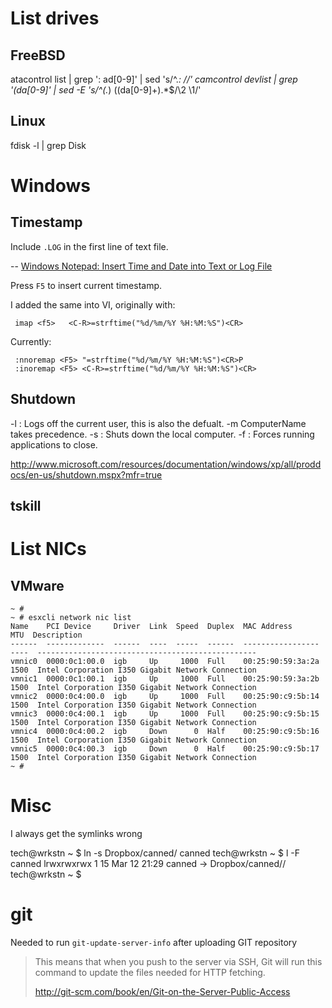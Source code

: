 


# List drives

## FreeBSD

atacontrol list | grep ':  ad[0-9]' | sed 's/^.*:  //'
camcontrol devlist | grep '(da[0-9]' | sed -E 's/^(.*) \((da[0-9]+).*$/\2 \1/'


## Linux

fdisk -l | grep Disk


# Windows

## Timestamp

Include `.LOG` in the first line of text file.

-- [Windows Notepad: Insert Time and Date into Text or Log File ](http://www.tech-recipes.com/rx/909/windows-notepad-insert-time-and-date-into-text-or-log-file/)

Press `F5` to insert current timestamp.

I added the same into VI, originally with:

     imap <f5>   <C-R>=strftime("%d/%m/%Y %H:%M:%S")<CR> 

Currently:

     :nnoremap <F5> "=strftime("%d/%m/%Y %H:%M:%S")<CR>P
     :inoremap <F5> <C-R>=strftime("%d/%m/%Y %H:%M:%S")<CR>



## Shutdown



-l : Logs off the current user, this is also the defualt. -m ComputerName takes precedence.
-s : Shuts down the local computer.
-f : Forces running applications to close.



http://www.microsoft.com/resources/documentation/windows/xp/all/proddocs/en-us/shutdown.mspx?mfr=true

## tskill



# List NICs

## VMware


    ~ # 
    ~ # esxcli network nic list
    Name    PCI Device     Driver  Link  Speed  Duplex  MAC Address         MTU  Description                                      
    ------  -------------  ------  ----  -----  ------  -----------------  ----  -------------------------------------------------
    vmnic0  0000:0c1:00.0  igb     Up     1000  Full    00:25:90:59:3a:2a  1500  Intel Corporation I350 Gigabit Network Connection
    vmnic1  0000:0c1:00.1  igb     Up     1000  Full    00:25:90:59:3a:2b  1500  Intel Corporation I350 Gigabit Network Connection
    vmnic2  0000:0c4:00.0  igb     Up     1000  Full    00:25:90:c9:5b:14  1500  Intel Corporation I350 Gigabit Network Connection
    vmnic3  0000:0c4:00.1  igb     Up     1000  Full    00:25:90:c9:5b:15  1500  Intel Corporation I350 Gigabit Network Connection
    vmnic4  0000:0c4:00.2  igb     Down      0  Half    00:25:90:c9:5b:16  1500  Intel Corporation I350 Gigabit Network Connection
    vmnic5  0000:0c4:00.3  igb     Down      0  Half    00:25:90:c9:5b:17  1500  Intel Corporation I350 Gigabit Network Connection
    ~ # 





# Misc

I always get the symlinks wrong

tech@wrkstn ~ $ ln -s Dropbox/canned/ canned
tech@wrkstn ~ $ l -F canned
lrwxrwxrwx 1 15 Mar 12 21:29 canned -> Dropbox/canned//
tech@wrkstn ~ $





# git

Needed to run `git-update-server-info` after uploading GIT repository


> This means that when you push to the server via SSH, Git will run this command to update the files needed for HTTP fetching.
>
>  http://git-scm.com/book/en/Git-on-the-Server-Public-Access
